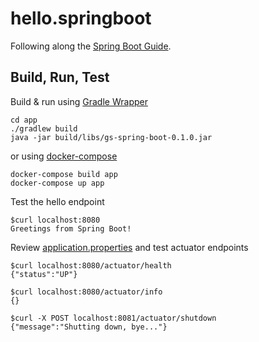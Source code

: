 # hello.springboot

Following along the [Spring Boot Guide](https://spring.io/guides/gs/spring-boot/#scratch).

## Build, Run, Test

Build & run using [Gradle Wrapper](https://docs.gradle.org/current/userguide/gradle_wrapper.html)

```console
cd app
./gradlew build
java -jar build/libs/gs-spring-boot-0.1.0.jar
```

or using [docker-compose](https://docs.docker.com/compose/)

```console
docker-compose build app
docker-compose up app
```

Test the hello endpoint

```console
$curl localhost:8080
Greetings from Spring Boot!
```

Review [application.properties](src/main/resources/application.properties) and test actuator endpoints

```console
$curl localhost:8080/actuator/health
{"status":"UP"}

$curl localhost:8080/actuator/info
{}

$curl -X POST localhost:8081/actuator/shutdown
{"message":"Shutting down, bye..."}
```

